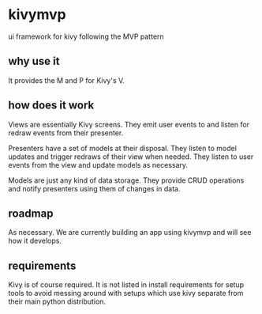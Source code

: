 # kivymvp
ui framework for kivy following the MVP pattern

## why use it
It provides the M and P for Kivy's V.

## how does it work
Views are essentially Kivy screens. They emit user events to and listen for redraw events from their presenter.

Presenters have a set of models at their disposal. They listen to model updates and trigger redraws of their view when needed. They listen to user events from the view and update models as necessary.

Models are just any kind of data storage. They provide CRUD operations and notify presenters using them of changes in data.

## roadmap
As necessary. We are currently building an app using kivymvp and will see how it develops.

## requirements
Kivy is of course required. It is not listed in install requirements for setup tools to avoid messing around with setups which use kivy separate from their main python distribution.